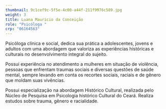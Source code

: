 ```yaml
---
thumbnail: 9c1cef9c-5f5e-4c00-a44f-211f9976c589.jpg
weight: 3
title: Luana Mauricio da Conceição
role: "Psicóloga "
crp: "06164563"
---
```



Psicóloga clínica e social, dedica sua prática a adolescentes, jovens e adultos com uma abordagem que valoriza as experiências históricas e culturais no desenvolvimento integral do sujeito.



Possui experiência no atendimento a mulheres em situação de violência, pessoas que enfrentam traumas sociais e diversas questões de saúde mental, sempre levando em conta os recortes sociais, raciais e de gênero que moldam suas vivências. 



Possui especialização na abordagem Histórico Cultural, realizada pelo Núcleo de Pesquisa em Psicologia histórico Cultural do Ceará. Realiza estudos sobre trauma, gênero e racialidade.
